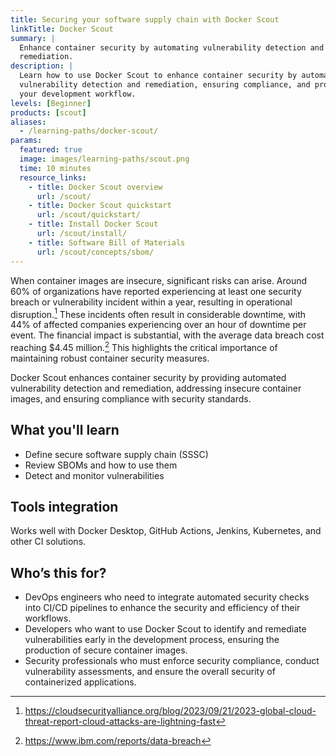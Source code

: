 ```yaml
---
title: Securing your software supply chain with Docker Scout
linkTitle: Docker Scout
summary: |
  Enhance container security by automating vulnerability detection and
  remediation.
description: |
  Learn how to use Docker Scout to enhance container security by automating
  vulnerability detection and remediation, ensuring compliance, and protecting
  your development workflow.
levels: [Beginner]
products: [scout]
aliases:
  - /learning-paths/docker-scout/
params:
  featured: true
  image: images/learning-paths/scout.png
  time: 10 minutes
  resource_links:
    - title: Docker Scout overview
      url: /scout/
    - title: Docker Scout quickstart
      url: /scout/quickstart/
    - title: Install Docker Scout
      url: /scout/install/
    - title: Software Bill of Materials
      url: /scout/concepts/sbom/
---
```


When container images are insecure, significant risks can arise. Around 60% of
organizations have reported experiencing at least one security breach or
vulnerability incident within a year, resulting in operational
disruption.[^CSA] These incidents often result in considerable downtime, with
44% of affected companies experiencing over an hour of downtime per event. The
financial impact is substantial, with the average data breach cost reaching
$4.45 million.[^IBM] This highlights the critical importance of maintaining
robust container security measures.

Docker Scout enhances container security by providing automated vulnerability
detection and remediation, addressing insecure container images, and ensuring
compliance with security standards.

[^CSA]: https://cloudsecurityalliance.org/blog/2023/09/21/2023-global-cloud-threat-report-cloud-attacks-are-lightning-fast

[^IBM]: https://www.ibm.com/reports/data-breach

## What you'll learn

- Define secure software supply chain (SSSC)
- Review SBOMs and how to use them
- Detect and monitor vulnerabilities

## Tools integration

Works well with Docker Desktop, GitHub Actions, Jenkins, Kubernetes, and
other CI solutions.

## Who’s this for?

- DevOps engineers who need to integrate automated security checks into CI/CD
  pipelines to enhance the security and efficiency of their workflows.
- Developers who want to use Docker Scout to identify and remediate
  vulnerabilities early in the development process, ensuring the production of
  secure container images.
- Security professionals who must enforce security compliance, conduct
  vulnerability assessments, and ensure the overall security of containerized
  applications.

<div id="scout-lp-survey-anchor"></div>
